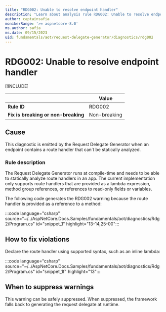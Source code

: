 ```yaml
---
title: "RDG002: Unable to resolve endpoint handler"
description: "Learn about analysis rule RDG002: Unable to resolve endpoint handler"
author: captainsafia
monikerRange: '>= aspnetcore-8.0'
ms.author: safia
ms.date: 09/15/2023
uid: fundamentals/aot/request-delegate-generator/diagnostics/rdg002
---
```

# RDG002: Unable to resolve endpoint handler

[!INCLUDE[](~/includes/not-latest-version.md)]

| | Value |
|-|-|
| **Rule ID** |RDG002|
| **Fix is breaking or non-breaking** |Non-breaking|

## Cause

This diagnostic is emitted by the Request Delegate Generator when an endpoint contains a route handler that can't be statically analyzed.

### Rule description

The Request Delegate Generator runs at compile-time and needs to be able to statically analyze route handlers in an app. The current implementation only supports route handlers that are provided as a lambda expression, method group references, or references to read-only fields or variables.

The following code generates the RDG002 warning because the route handler is provided as a reference to a method:

:::code language="csharp" source="~/../AspNetCore.Docs.Samples/fundamentals/aot/diagnostics/Rdg2/Program.cs" id="snippet_1" highlight="13-14,25-00":::

## How to fix violations

Declare the route handler using supported syntax, such as an inline lambda:

:::code language="csharp" source="~/../AspNetCore.Docs.Samples/fundamentals/aot/diagnostics/Rdg2/Program.cs" id="snippet_1f" highlight="13":::

## When to suppress warnings

This warning can be safely suppressed. When suppressed, the framework falls back to generating the request delegate at runtime.
